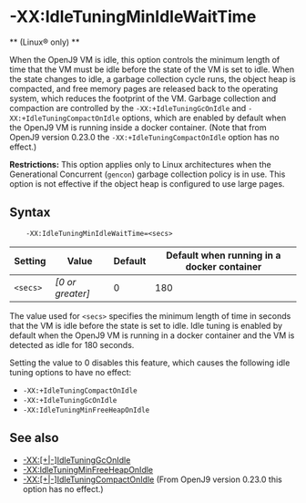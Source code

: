 <!--
* Copyright (c) 2017, 2020 IBM Corp. and others
*
* This program and the accompanying materials are made
* available under the terms of the Eclipse Public License 2.0
* which accompanies this distribution and is available at
* https://www.eclipse.org/legal/epl-2.0/ or the Apache
* License, Version 2.0 which accompanies this distribution and
* is available at https://www.apache.org/licenses/LICENSE-2.0.
*
* This Source Code may also be made available under the
* following Secondary Licenses when the conditions for such
* availability set forth in the Eclipse Public License, v. 2.0
* are satisfied: GNU General Public License, version 2 with
* the GNU Classpath Exception [1] and GNU General Public
* License, version 2 with the OpenJDK Assembly Exception [2].
*
* [1] https://www.gnu.org/software/classpath/license.html
* [2] http://openjdk.java.net/legal/assembly-exception.html
*
* SPDX-License-Identifier: EPL-2.0 OR Apache-2.0 OR GPL-2.0 WITH
* Classpath-exception-2.0 OR LicenseRef-GPL-2.0 WITH Assembly-exception
-->

# -XX:IdleTuningMinIdleWaitTime

** (Linux&reg; only) **

When the OpenJ9 VM is idle, this option controls the minimum length of time that the VM must be idle before the state of the VM is set to idle. When the state changes to idle, a garbage collection cycle runs, the object heap is compacted, and free memory pages are released back to the operating system, which reduces the footprint of the VM. Garbage collection and compaction are controlled by the `-XX:+IdleTuningGcOnIdle` and `-XX:+IdleTuningCompactOnIdle` options, which are enabled by default when the OpenJ9 VM is running inside a docker container. (Note that from OpenJ9 version 0.23.0 the `-XX:+IdleTuningCompactOnIdle` option has no effect.)

<i class="fa fa-exclamation-triangle" aria-hidden="true"></i> **Restrictions:** This option applies only to Linux architectures when the Generational Concurrent (`gencon`) garbage collection policy is in use. This option is not effective if the object heap is configured to use large pages.

## Syntax

        -XX:IdleTuningMinIdleWaitTime=<secs>

| Setting     |  Value           |  Default  | Default when running in a docker container   |
|-------------|------------------|-----------|----------------------------------------------|
|`<secs>`     | *[0 or greater]* |    0      |                   180                        |

The value used for `<secs>` specifies the minimum length of time in seconds that the VM is idle before the state is set to idle. Idle tuning is enabled by default when the OpenJ9 VM is running in a docker container and the VM is detected as idle for 180 seconds. 

Setting the value to 0 disables this feature, which causes the following idle tuning options to have no effect:

- `-XX:+IdleTuningCompactOnIdle`
- `-XX:+IdleTuningGcOnIdle`
- `-XX:IdleTuningMinFreeHeapOnIdle`


## See also

- [-XX:\[+|-\]IdleTuningGcOnIdle](xxidletuninggconidle.md)
- [-XX:IdleTuningMinFreeHeapOnIdle](xxidletuningminfreeheaponidle.md#xxidletuningminfreeheaponidle)
- [-XX:\[+|-\]IdleTuningCompactOnIdle](xxidletuningcompactonidle.md) (From OpenJ9 version 0.23.0 this option has no effect.)

<!-- ==== END OF TOPIC ==== xxidletuningminidlewaittime.md ==== -->
